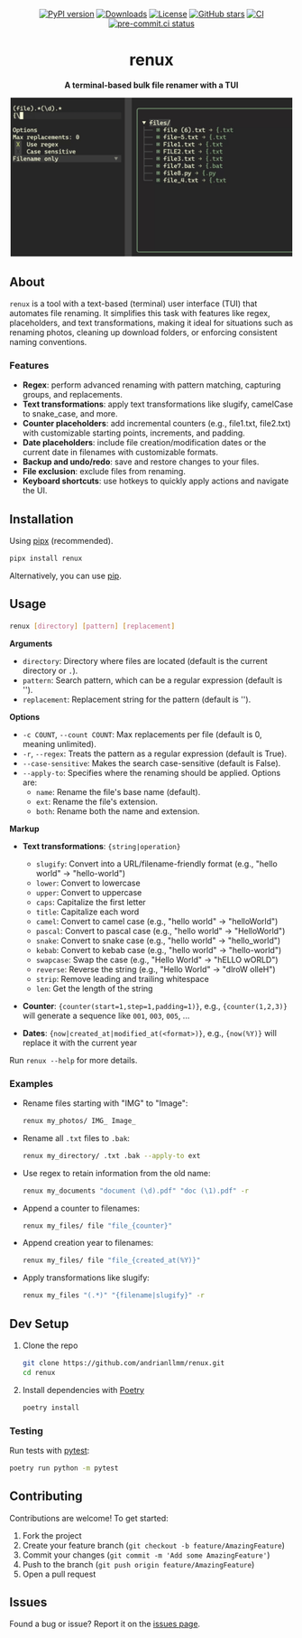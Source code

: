<div align="center">

[![PyPI version](https://img.shields.io/pypi/v/renux.svg?style=flat)](https://pypi.org/project/renux/)
[![Downloads](https://pepy.tech/badge/renux)](https://pepy.tech/project/renux)
[![License](https://img.shields.io/github/license/andrianllmm/renux?style=flat)](https://github.com/andrianllmm/renux/blob/main/LICENSE)
[![GitHub stars](https://img.shields.io/github/stars/andrianllmm/renux?style=flat)](https://github.com/andrianllmm/renux/stargazers)
[![CI](https://github.com/andrianllmm/renux/actions/workflows/ci.yml/badge.svg)](https://github.com/andrianllmm/renux/actions/workflows/ci.yml)
[![pre-commit.ci status](https://results.pre-commit.ci/badge/github/andrianllmm/renux/main.svg)](https://results.pre-commit.ci/latest/github/andrianllmm/renux/main)

# renux

**A terminal-based bulk file renamer with a TUI**

<img src="https://github.com/andrianllmm/renux/raw/main/docs/images/preview.gif" alt="Preview" width="500">

</div>

###

## About

`renux` is a tool with a text-based (terminal) user interface (TUI) that
automates file renaming. It simplifies this task with features like regex,
placeholders, and text transformations, making it ideal for situations such as
renaming photos, cleaning up download folders, or enforcing consistent naming
conventions.

### Features

- **Regex**: perform advanced renaming with pattern matching, capturing groups,
  and replacements.
- **Text transformations**: apply text transformations like slugify, camelCase
  to snake_case, and more.
- **Counter placeholders**: add incremental counters (e.g., file1.txt,
  file2.txt) with customizable starting points, increments, and padding.
- **Date placeholders**: include file creation/modification dates or the current
  date in filenames with customizable formats.
- **Backup and undo/redo**: save and restore changes to your files.
- **File exclusion**: exclude files from renaming.
- **Keyboard shortcuts**: use hotkeys to quickly apply actions and navigate the
  UI.

## Installation

Using [pipx](https://pipx.pypa.io/stable/) (recommended).

```sh
pipx install renux
```

Alternatively, you can use [pip](https://pip.pypa.io/en/stable/).

## Usage

```sh
renux [directory] [pattern] [replacement]
```

**Arguments**

- `directory`: Directory where files are located (default is the current
  directory or `.`).
- `pattern`: Search pattern, which can be a regular expression (default is '').
- `replacement`: Replacement string for the pattern (default is '').

**Options**

- `-c COUNT`, `--count COUNT`: Max replacements per file (default is 0, meaning
  unlimited).
- `-r`, `--regex`: Treats the pattern as a regular expression (default is True).
- `--case-sensitive`: Makes the search case-sensitive (default is False).
- `--apply-to`: Specifies where the renaming should be applied. Options are:
  - `name`: Rename the file's base name (default).
  - `ext`: Rename the file's extension.
  - `both`: Rename both the name and extension.

**Markup**

- **Text transformations**: `{string|operation}`

  - `slugify`: Convert into a URL/filename-friendly format (e.g., "hello world"
    → "hello-world")
  - `lower`: Convert to lowercase
  - `upper`: Convert to uppercase
  - `caps`: Capitalize the first letter
  - `title`: Capitalize each word
  - `camel`: Convert to camel case (e.g., "hello world" → "helloWorld")
  - `pascal`: Convert to pascal case (e.g., "hello world" → "HelloWorld")
  - `snake`: Convert to snake case (e.g., "hello world" → "hello_world")
  - `kebab`: Convert to kebab case (e.g., "hello world" → "hello-world")
  - `swapcase`: Swap the case (e.g., "Hello World" → "hELLO wORLD")
  - `reverse`: Reverse the string (e.g., "Hello World" → "dlroW olleH")
  - `strip`: Remove leading and trailing whitespace
  - `len`: Get the length of the string

- **Counter**: `{counter(start=1,step=1,padding=1)}`, e.g., `{counter(1,2,3)}`
  will generate a sequence like `001`, `003`, `005`, ...
- **Dates**: `{now|created_at|modified_at(<format>)}`, e.g., `{now(%Y)}` will
  replace it with the current year

Run `renux --help` for more details.

### Examples

- Rename files starting with "IMG" to "Image":
  ```sh
  renux my_photos/ IMG_ Image_
  ```
- Rename all `.txt` files to `.bak`:
  ```sh
  renux my_directory/ .txt .bak --apply-to ext
  ```
- Use regex to retain information from the old name:
  ```sh
  renux my_documents "document (\d).pdf" "doc (\1).pdf" -r
  ```
- Append a counter to filenames:
  ```sh
  renux my_files/ file "file_{counter}"
  ```
- Append creation year to filenames:
  ```sh
  renux my_files/ file "file_{created_at(%Y)}"
  ```
- Apply transformations like slugify:
  ```sh
  renux my_files "(.*)" "{filename|slugify}" -r
  ```

## Dev Setup

1. Clone the repo
   ```sh
   git clone https://github.com/andrianllmm/renux.git
   cd renux
   ```
2. Install dependencies with [Poetry](https://python-poetry.org/)
   ```sh
   poetry install
   ```

### Testing

Run tests with [pytest](https://docs.pytest.org/en/stable/):

```sh
poetry run python -m pytest
```

## Contributing

Contributions are welcome! To get started:

1. Fork the project
2. Create your feature branch (`git checkout -b feature/AmazingFeature`)
3. Commit your changes (`git commit -m 'Add some AmazingFeature'`)
4. Push to the branch (`git push origin feature/AmazingFeature`)
5. Open a pull request

## Issues

Found a bug or issue? Report it on the
[issues page](https://github.com/andrianllmm/renux/issues).
